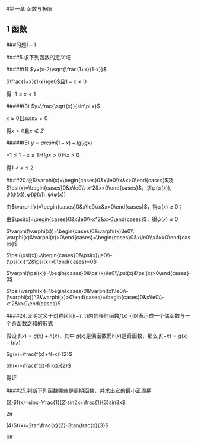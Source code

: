 
#第一章 函数与极限

## 1 函数 

###习题1－1

####5.求下列函数的定义域

#####(1) $y=(x-2)\sqrt{\frac{1+x}{1-x}}$

$\frac{1+x}{1-x}\ge0$且$1-x\ne0$

得$-1\le x<1$

#####(3) $y=\frac{\sqrt{x}}{sin\pi x}$

$x\ge0$且$sin\pi x\ne0$

得$x>0$且$x\notin Z$

#####(5) $y=arcsin(1-x)+lg(lgx)$

$-1\le1-x\le1$且$lgx>0$且$x>0$

得$1<x\le2$

####20.设$\varphi(x)=\begin{cases}0&x\le0\\x&x>0\end{cases}$及$\psi(x)=\begin{cases}0&x\le0\\-x^2&x>0\end{cases}$，求$\varphi(\varphi(x)),\psi(\psi(x)),\varphi(\psi(x)),\psi(\varphi(x))$

由$\varphi(x)=\begin{cases}0&x\le0\\x&x>0\end{cases}$，得$\varphi(x)\ge0$；

由$\psi(x)=\begin{cases}0&x\le0\\-x^2&x>0\end{cases}$，得$\psi(x)\le0$

$\varphi(\varphi(x))=\begin{cases}0&\varphi(x)\le0\\ \varphi(x)&\varphi(x)>0\end{cases}=\begin{cases}0&x\le0\\x&x>0\end{cases}$

$\psi(\psi(x))=\begin{cases}0&\psi(x)\le0\\-(\psi(x))^2&\psi(x)>0\end{cases}=0$

$\varphi(\psi(x))=\begin{cases}0&\psi(x)\le0\\\psi(x)&\psi(x)>0\end{cases}=0$

$\psi(\varphi(x))=\begin{cases}0&\varphi(x)\le0\\-(\varphi(x))^2&\varphi(x)>0\end{cases}=\begin{cases}0&x\le0\\-x^2&x>0\end{cases}$

####24.证明定义于对称区间$(-\tau,\tau)$内的任何函数$f(x)$可以表示成一个偶函数与一个奇函数之和的形式

假设 $f(x)=g(x)+h(x)$，其中 $g(x)$是偶函数而$h(x)$是奇函数，那么 $f(-x)=g(x)-h(x)$

$g(x)=\frac{f(x)+f(-x)}{2}$

$h(x)=\frac{f(x)-f(-x)}{2}$

得证

####25.判断下列函数哪些是周期函数，并求出它的最小正周期

(2)$f(x)=sinx+\frac{1}{2}sin2x+\frac{1}{3}sin3x$

$2\pi$

(4)$f(x)=2tan\frac{x}{2}-3tan\frac{x}{3}$

$6\pi$